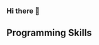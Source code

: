 ### Hi there 👋

## Programming Skills

<!--
**SteveLorde/SteveLorde** is a ✨ _special_ ✨ repository because its `README.md` (this file) appears on your GitHub profile.


-->
